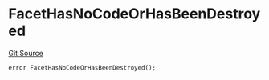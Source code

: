 # FacetHasNoCodeOrHasBeenDestroyed
[Git Source](https://github.com/thrackle-io/tron/blob/1e4e061752cea9c86408a9ccfc7ebc0d0de4bb9a/src/client/token/handler/diamond/HandlerDiamond.sol)


```solidity
error FacetHasNoCodeOrHasBeenDestroyed();
```

